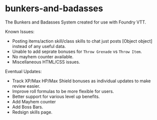 # bunkers-and-badasses
 The Bunkers and Badasses System created for use with Foundry VTT.
 
Known Issues:
* Posting items/action skill/class skills to chat just posts [Object object] instead of any useful data.
* Unable to add seprate bonuses for `Throw Grenade` vs `Throw Item`.
* No mayhem counter available.
* Miscellaneous HTML/CSS issues.

Eventual Updates:
* Track XP/Max HP/Max Shield bonuses as individual updates to make review easier.
* Improve roll formulas to be more flexible for users.
* Better support for various level up benefits.
* Add Mayhem counter
* Add Boss Bars.
* Redsign skills page.